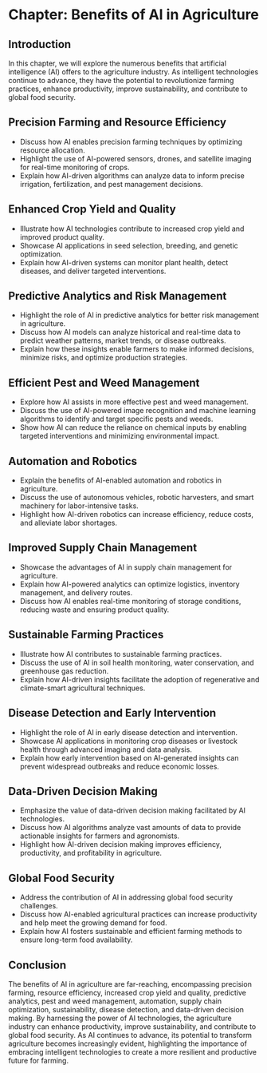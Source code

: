 Chapter: Benefits of AI in Agriculture
======================================

Introduction
------------

In this chapter, we will explore the numerous benefits that artificial intelligence (AI) offers to the agriculture industry. As intelligent technologies continue to advance, they have the potential to revolutionize farming practices, enhance productivity, improve sustainability, and contribute to global food security.

Precision Farming and Resource Efficiency
-----------------------------------------

* Discuss how AI enables precision farming techniques by optimizing resource allocation.
* Highlight the use of AI-powered sensors, drones, and satellite imaging for real-time monitoring of crops.
* Explain how AI-driven algorithms can analyze data to inform precise irrigation, fertilization, and pest management decisions.

Enhanced Crop Yield and Quality
-------------------------------

* Illustrate how AI technologies contribute to increased crop yield and improved product quality.
* Showcase AI applications in seed selection, breeding, and genetic optimization.
* Explain how AI-driven systems can monitor plant health, detect diseases, and deliver targeted interventions.

Predictive Analytics and Risk Management
----------------------------------------

* Highlight the role of AI in predictive analytics for better risk management in agriculture.
* Discuss how AI models can analyze historical and real-time data to predict weather patterns, market trends, or disease outbreaks.
* Explain how these insights enable farmers to make informed decisions, minimize risks, and optimize production strategies.

Efficient Pest and Weed Management
----------------------------------

* Explore how AI assists in more effective pest and weed management.
* Discuss the use of AI-powered image recognition and machine learning algorithms to identify and target specific pests and weeds.
* Show how AI can reduce the reliance on chemical inputs by enabling targeted interventions and minimizing environmental impact.

Automation and Robotics
-----------------------

* Explain the benefits of AI-enabled automation and robotics in agriculture.
* Discuss the use of autonomous vehicles, robotic harvesters, and smart machinery for labor-intensive tasks.
* Highlight how AI-driven robotics can increase efficiency, reduce costs, and alleviate labor shortages.

Improved Supply Chain Management
--------------------------------

* Showcase the advantages of AI in supply chain management for agriculture.
* Explain how AI-powered analytics can optimize logistics, inventory management, and delivery routes.
* Discuss how AI enables real-time monitoring of storage conditions, reducing waste and ensuring product quality.

Sustainable Farming Practices
-----------------------------

* Illustrate how AI contributes to sustainable farming practices.
* Discuss the use of AI in soil health monitoring, water conservation, and greenhouse gas reduction.
* Explain how AI-driven insights facilitate the adoption of regenerative and climate-smart agricultural techniques.

Disease Detection and Early Intervention
----------------------------------------

* Highlight the role of AI in early disease detection and intervention.
* Showcase AI applications in monitoring crop diseases or livestock health through advanced imaging and data analysis.
* Explain how early intervention based on AI-generated insights can prevent widespread outbreaks and reduce economic losses.

Data-Driven Decision Making
---------------------------

* Emphasize the value of data-driven decision making facilitated by AI technologies.
* Discuss how AI algorithms analyze vast amounts of data to provide actionable insights for farmers and agronomists.
* Highlight how AI-driven decision making improves efficiency, productivity, and profitability in agriculture.

Global Food Security
--------------------

* Address the contribution of AI in addressing global food security challenges.
* Discuss how AI-enabled agricultural practices can increase productivity and help meet the growing demand for food.
* Explain how AI fosters sustainable and efficient farming methods to ensure long-term food availability.

Conclusion
----------

The benefits of AI in agriculture are far-reaching, encompassing precision farming, resource efficiency, increased crop yield and quality, predictive analytics, pest and weed management, automation, supply chain optimization, sustainability, disease detection, and data-driven decision making. By harnessing the power of AI technologies, the agriculture industry can enhance productivity, improve sustainability, and contribute to global food security. As AI continues to advance, its potential to transform agriculture becomes increasingly evident, highlighting the importance of embracing intelligent technologies to create a more resilient and productive future for farming.
